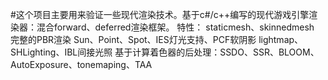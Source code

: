 #这个项目主要用来验证一些现代渲染技术。基于c#/c++编写的现代游戏引擎渲染器：混合forward、deferred渲染框架。
特性：
staticmesh、skinnedmesh
完整的PBR渲染
Sun、Point、Spot、IES灯光支持、PCF软阴影
lightmap、SHLighting、IBL间接光照
基于计算着色器的后处理：SSDO、SSR、BLOOM、AutoExposure、tonemaping、TAA
